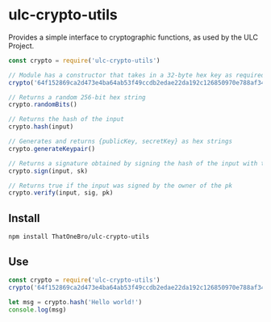 # ulc-crypto-utils

Provides a simple interface to cryptographic functions, as used by the ULC Project.

```JavaScript
const crypto = require('ulc-crypto-utils')

// Module has a constructor that takes in a 32-byte hex key as required by node-sodium for generic hashing
crypto('64f152869ca2d473e4ba64ab53f49ccdb2edae22da192c126850970e788af347')

// Returns a random 256-bit hex string
crypto.randomBits()

// Returns the hash of the input
crypto.hash(input)

// Generates and returns {publicKey, secretKey} as hex strings
crypto.generateKeypair()

// Returns a signature obtained by signing the hash of the input with the sk
crypto.sign(input, sk)

// Returns true if the input was signed by the owner of the pk
crypto.verify(input, sig, pk)
```

## Install

`npm install ThatOneBro/ulc-crypto-utils`

## Use

```JavaScript
const crypto = require('ulc-crypto-utils')
crypto('64f152869ca2d473e4ba64ab53f49ccdb2edae22da192c126850970e788af347')

let msg = crypto.hash('Hello world!')
console.log(msg)
```
